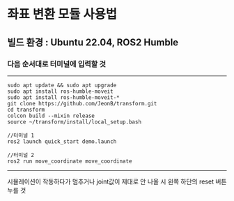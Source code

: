 # 좌표 변환 모듈 사용법
## 빌드 환경 : Ubuntu 22.04, ROS2 Humble
### 다음 순서대로 터미널에 입력할 것
---

    sudo apt update && sudo apt upgrade
    sudo apt install ros-humble-moveit
    sudo apt install ros-humble-moveit-*
    git clone https://github.com/JeonB/transform.git
    cd transform
    colcon build --mixin release
    source ~/transform/install/local_setup.bash
    
    //터미널 1
    ros2 launch quick_start demo.launch
    
    //터미널 2
    ros2 run move_coordinate move_coordinate
    
    
    
---
시뮬레이션이 작동하다가 멈추거나 joint값이 제대로 안 나올 시 왼쪽 하단의 reset 버튼 누를 것
    
